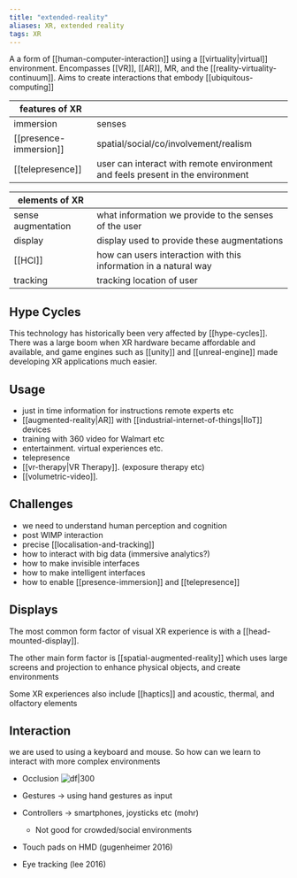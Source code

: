 ```yaml
---
title: "extended-reality"
aliases: XR, extended reality
tags: XR
---
```


A a form of [[human-computer-interaction]] using a [[virtuality|virtual]] environment. Encompasses [[VR]], [[AR]], MR, and the [[reality-virtuality-continuum]]. Aims to create interactions that embody [[ubiquitous-computing]]


| features of XR   |                                                                                |
| ---------------- | ------------------------------------------------------------------------------ |
| immersion        | senses                                                                         |
| [[presence-immersion]]     | spatial/social/co/involvement/realism                                |
| [[telepresence]] | user can interact with remote environment and feels present in the environment |

| elements of XR     |                                                                   |
| ------------------ | ----------------------------------------------------------------- |
| sense augmentation | what information we provide to the senses of the user             |
| display            | display used to provide these augmentations                       |
| [[HCI]]            | how can users interaction with  this information in a natural way |
| tracking           | tracking location of user                                         |


## Hype Cycles
This technology has historically been very affected by [[hype-cycles]]. There was a large boom when XR hardware became affordable and available, and game engines such as [[unity]] and [[unreal-engine]] made developing XR applications much easier. 

## Usage
- just in time information for instructions remote experts etc
- [[augmented-reality|AR]] with [[industrial-internet-of-things|IIoT]] devices
- training with 360 video for Walmart etc
- entertainment. virtual experiences etc.
- telepresence
- [[vr-therapy|VR Therapy]]. (exposure therapy etc)
- [[volumetric-video]]. 

## Challenges
- we need to understand human perception and cognition
- post WIMP interaction
- precise [[localisation-and-tracking]]
- how to interact with big data (immersive analytics?)
- how to make invisible interfaces
- how to make intelligent interfaces
- how to enable [[presence-immersion]] and [[telepresence]]

## Displays
The most common form factor of visual XR experience is with a [[head-mounted-display]].

The other main form factor is [[spatial-augmented-reality]] which uses large screens and projection to enhance physical objects, and create environments

Some XR experiences also include [[haptics]] and acoustic, thermal, and olfactory elements 

## Interaction
we are used to using  a keyboard and mouse. So how can we learn to interact with more complex environments

- Occlusion
![df|300](https://i.imgur.com/HpNxYYI.png)

- Gestures → using hand gestures as input
- Controllers → smartphones, joysticks etc (mohr)
	- Not good for crowded/social environments
- Touch pads on HMD (gugenheimer 2016)
- Eye tracking (lee 2016)